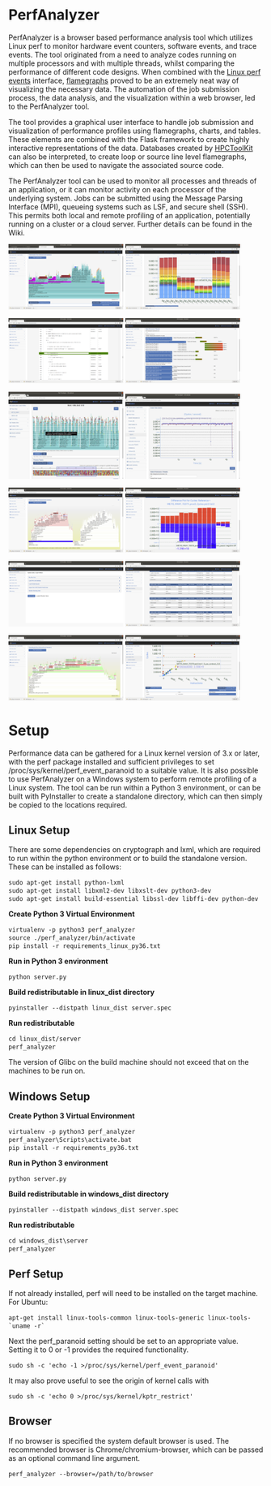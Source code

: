 # PerfAnalyzer

PerfAnalyzer is a browser based performance analysis tool which utilizes Linux perf to monitor hardware event counters, software events, and trace events. The tool originated from a need to analyze codes running on multiple processors and with multiple threads, whilst comparing the performance of different code designs. When combined with the [Linux perf events](https://perf.wiki.kernel.org/index.php/Main_Page) interface, [flamegraphs](http://www.brendangregg.com/flamegraphs.html) proved to be an extremely neat way of visualizing the necessary data. The automation of the job submission process, the data analysis, and the visualization within a web browser, led to the PerfAnalyzer tool.

The tool provides a graphical user interface to handle job submission and visualization of performance profiles using flamegraphs, charts, and tables. These elements are combined with the Flask framework to create highly interactive representations of the data. Databases created by [HPCToolKit](https://github.com/HPCToolkit) can also be interpreted, to create loop or source line level flamegraphs, which can then be used to navigate the associated source code.

The PerfAnalyzer tool can be used to monitor all processes and threads of an application, or it can monitor activity on each processor of the underlying system. Jobs can be submitted using the Message Parsing Interface (MPI), queueing systems such as LSF, and secure shell (SSH). This permits both local and remote profiling of an application, potentially running on a cluster or a cloud server. Further details can be found in the Wiki.



<p>
<img src="https://github.com/ChristopherLemon/PerfAnalyzer/blob/master/Wiki/loop.png" width="45%" title="Loop or line level flamegraph linked to source code analysis (using HPCTooKit database)">
<img src="https://github.com/ChristopherLemon/PerfAnalyzer/blob/master/Wiki/hotspots.png" width="45%" title="Ranked code hotspots">
</p>
<p>
<img src="https://github.com/ChristopherLemon/PerfAnalyzer/blob/master/Wiki/source.png" width="45%" title="Loop or line source code analysis (using HPCToolKit database)">
<img src="https://github.com/ChristopherLemon/PerfAnalyzer/blob/master/Wiki/threads.png" width="45%" title="Control over process and thread selection">
</p>
<p>
<img src="https://github.com/ChristopherLemon/PerfAnalyzer/blob/master/Wiki/TraceView.jpg" width="45%" title="Flamegraph of time trace profile">
<img src="https://github.com/ChristopherLemon/PerfAnalyzer/blob/master/Wiki/TimeLine.jpg" width="45%" title="Event time series">
</p>
<p>
<img src="https://github.com/ChristopherLemon/PerfAnalyzer/blob/master/Wiki/diff.png" width="45%" title="Flamegraph difference plot between multiple profiles">
<img src="https://github.com/ChristopherLemon/PerfAnalyzer/blob/master/Wiki/diffplot.png" width="45%" title="Ranked differences">
</p>
<p>
<img src="https://github.com/ChristopherLemon/PerfAnalyzer/blob/master/Wiki/submit_page.png" width="45%" title="Submit perf Jobs, import perf / HPCToolKit data">
<img src="https://github.com/ChristopherLemon/PerfAnalyzer/blob/master/Wiki/Summary.png" width="45%" title="Run Summary">
</p>

<p>
<img src="https://github.com/ChristopherLemon/PerfAnalyzer/blob/master/Wiki/custom.png" width="45%" title="Flamegraph of custom event ratios">
<img src="https://github.com/ChristopherLemon/PerfAnalyzer/blob/master/Wiki/scatter.png" width="45%" title="Crossplots of event data">
</p>

# Setup
Performance data can be gathered for a Linux kernel version of 3.x or later, with the perf package installed and 
sufficient privileges to set /proc/sys/kernel/perf_event_paranoid to a suitable value. It is also possible to use PerfAnalyzer on a Windows system to perform remote profiling of a Linux system. The tool can be run within a Python 3 environment, or can be built with PyInstaller to create a standalone directory, which can then simply be copied to the locations required.  

## Linux Setup
There are some dependencies on cryptograph and lxml, which are required to run within the python environment or to build the standalone version. These can be installed as follows:  

    sudo apt-get install python-lxml  
    sudo apt-get install libxml2-dev libxslt-dev python3-dev  
    sudo apt-get install build-essential libssl-dev libffi-dev python-dev

**Create Python 3 Virtual Environment**

    virtualenv -p python3 perf_analyzer
    source ./perf_analyzer/bin/activate
    pip install -r requirements_linux_py36.txt
    
**Run in Python 3 environment**

    python server.py

**Build redistributable in linux_dist directory**

    pyinstaller --distpath linux_dist server.spec
    
**Run redistributable**

    cd linux_dist/server
    perf_analyzer

The version of Glibc on the build machine should not exceed that on the machines to be run on.

## Windows Setup

**Create Python 3 Virtual Environment**

    virtualenv -p python3 perf_analyzer
    perf_analyzer\Scripts\activate.bat
    pip install -r requirements_py36.txt
    
**Run in Python 3 environment**

    python server.py

**Build redistributable in windows_dist directory**

    pyinstaller --distpath windows_dist server.spec
    
**Run redistributable**

    cd windows_dist\server
    perf_analyzer

## Perf Setup

If not already installed, perf will need to be installed on the target machine. For Ubuntu: 

    apt-get install linux-tools-common linux-tools-generic linux-tools-`uname -r`

Next the perf_paranoid setting should be set to an appropriate value. Setting it to 0 or -1 provides the required functionality.

    sudo sh -c 'echo -1 >/proc/sys/kernel/perf_event_paranoid'

It may also prove useful to see the origin of kernel calls with

    sudo sh -c 'echo 0 >/proc/sys/kernel/kptr_restrict'
    
## Browser
If no browser is specified the system default browser is used. The recommended browser is Chrome/chromium-browser, which can be passed as an optional command line argument.

    perf_analyzer --browser=/path/to/browser
